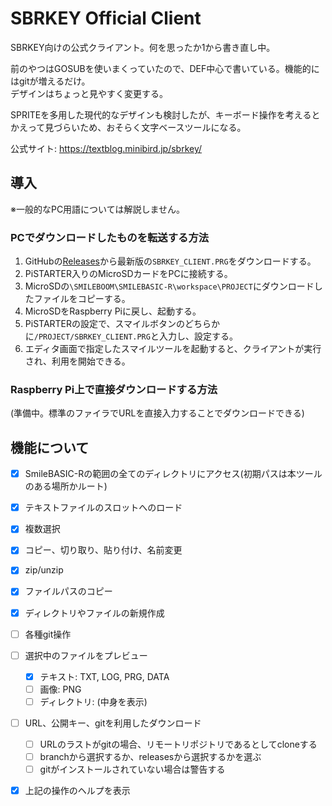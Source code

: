# SBRKEY Official Client

SBRKEY向けの公式クライアント。何を思ったか1から書き直し中。

前のやつはGOSUBを使いまくっていたので、DEF中心で書いている。機能的にはgitが増えるだけ。  
デザインはちょっと見やすく変更する。

SPRITEを多用した現代的なデザインも検討したが、キーボード操作を考えるとかえって見づらいため、おそらく文字ベースツールになる。

公式サイト: https://textblog.minibird.jp/sbrkey/



## 導入

※一般的なPC用語については解説しません。

### PCでダウンロードしたものを転送する方法

1. GitHubの[Releases](releases/latest)から最新版の`SBRKEY_CLIENT.PRG`をダウンロードする。
1. PiSTARTER入りのMicroSDカードをPCに接続する。
1. MicroSDの`\SMILEBOOM\SMILEBASIC-R\workspace\PROJECT`にダウンロードしたファイルをコピーする。
1. MicroSDをRaspberry Piに戻し、起動する。
1. PiSTARTERの設定で、スマイルボタンのどちらかに`/PROJECT/SBRKEY_CLIENT.PRG`と入力し、設定する。
1. エディタ画面で指定したスマイルツールを起動すると、クライアントが実行され、利用を開始できる。

### Raspberry Pi上で直接ダウンロードする方法

(準備中。標準のファイラでURLを直接入力することでダウンロードできる)





## 機能について

+ [x] SmileBASIC-Rの範囲の全てのディレクトリにアクセス(初期パスは本ツールのある場所かルート)
+ [x] テキストファイルのスロットへのロード
+ [x] 複数選択
+ [x] コピー、切り取り、貼り付け、名前変更
+ [x] zip/unzip
+ [x] ファイルパスのコピー
+ [x] ディレクトリやファイルの新規作成
+ [ ] 各種git操作
+ [ ] 選択中のファイルをプレビュー
	+ [x] テキスト: TXT, LOG, PRG, DATA
	+ [ ] 画像: PNG
	+ [ ] ディレクトリ: (中身を表示)
+ [ ] URL、公開キー、gitを利用したダウンロード
	+ [ ] URLのラストがgitの場合、リモートリポジトリであるとしてcloneする
	+ [ ] branchから選択するか、releasesから選択するかを選ぶ
	+ [ ] gitがインストールされていない場合は警告する
+ [x] 上記の操作のヘルプを表示

